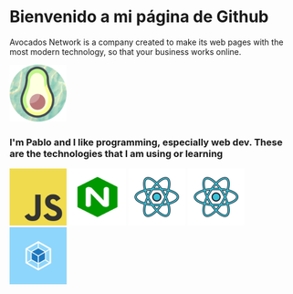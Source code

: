 <h1> Bienvenido a mi página de Github </h1>
<p>Avocados Network is a company created to make its web pages with the most modern technology, so that your business works online.</p>
<img src="./readme-img/avocado_log.png" alt="Avocados logo." width="100" height="100">
<h3>I'm Pablo and I like programming, especially web dev. These are the technologies that I am using or learning</h3>
<img src="./readme-img/javascript-icon-png.png" alt="Js logo" width="100" height="100">
<img src="./readme-img/nginx.png" alt="nginx logo" width="100" height="100">
<img src="./readme-img/react.png" alt="php logo" width="100" height="100">
<img src="./readme-img/react.png" alt="reactjs logo" width="100" height="100">
<img src="./readme-img/webpack.png" alt="webpack logo" width="100" height="100">